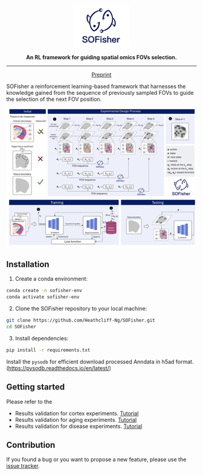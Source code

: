 <div align="center">
<img src="https://github.com/Heathcliff-Ng/SOFisher/blob/main/fig/logo.jpg" width="150px">

**An RL framework for guiding spatial omics FOVs selection.**

---

<p align="center">
  <a href="" target="_blank">Preprint</a>
</p>

</div>

<p>
SOFisher a reinforcement learning-based framework that harnesses the knowledge gained from the sequence of previously sampled FOVs to guide the selection of the next FOV position.
</p>

<p align="center">
  <img src="https://github.com/Heathcliff-Ng/SOFisher/blob/main/fig/pipeline.jpg" width="800px">
</p>


## Installation

1. Create a conda environment:

```bash
conda create -n sofisher-env
conda activate sofisher-env
```
2. Clone the SOFisher repository to your local machine:
```bash
git clone https://github.com/Heathcliff-Ng/SOFisher.git
cd SOFisher
```
3. Install dependencies:
```bash
pip install -r requirements.txt
```

Install the `pysodb` for efficient download processed Anndata in h5ad format. (https://pysodb.readthedocs.io/en/latest/)



## Getting started


Please refer to the  
- Results validation for cortex experiments. [Tutorial][link-tutorial_1] 
- Results validation for aging experiments. [Tutorial][link-tutorial_2]
- Results validation for disease experiments. [Tutorial][link-tutorial_3]

## Contribution

If you found a bug or you want to propose a new feature, please use the [issue tracker][issue-tracker].

[issue-tracker]: https://github.com/Heathcliff-Ng/SOFisher/issues
[link-tutorial_1]: https://github.com/Heathcliff-Ng/SOFisher/blob/main/visualize_cortex.ipynb
[link-tutorial_2]: https://github.com/Heathcliff-Ng/SOFisher/blob/main/visualize_aging.ipynb
[link-tutorial_3]: https://github.com/Heathcliff-Ng/SOFisher/blob/main/visualize_disease.ipynb
